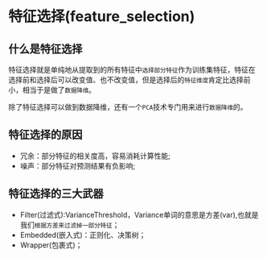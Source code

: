 # 特征选择(feature_selection)

## 什么是特征选择

特征选择就是单纯地从提取到的所有特征中`选择部分特征`作为训练集特征，特征在选择前和选择后可以改变值、也不改变值，但是选择后的`特征维度`肯定比选择前小，相当于是做了`数据降维`。

除了特征选择可以做到数据降维，还有一个`PCA`技术专门用来进行`数据降维`的。

## 特征选择的原因

- 冗余：部分特征的相关度高，容易消耗计算性能;
- 噪声：部分特征对预测结果有负影响;

## 特征选择的三大武器

- Filter(过滤式):VarianceThreshold，Variance单词的意思是方差(var),也就是我们`根据方差来过滤掉一部分特征`；
- Embedded(嵌入式)：正则化、决策树；
- Wrapper(包裹式)；


